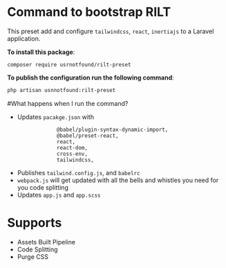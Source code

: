 # Command to bootstrap RILT

This preset add and configure `tailwindcss`, `react`, `inertiajs` to a Laravel application.

**To install this package**:

`composer require usrnotfound/rilt-preset`

**To publish the configuration run the following command**:
```bash
php artisan usnnotfound:rilt-preset
```

#What happens when I run the command? 
- Updates `pacakge.json`  with
```@babel/plugin-proposal-optional-chaining,
                @babel/plugin-syntax-dynamic-import,
                @babel/preset-react,
                react,
                react-dom,
                cross-env,
                tailwindcss,
```
- Publishes `tailwind.config.js`, and `babelrc`
- `webpack.js` will get updated with all the bells and whistles you need for you code splitting
- Updates `app.js` and `app.scss`
 
# Supports
- Assets Built Pipeline
- Code Splitting
- Purge CSS